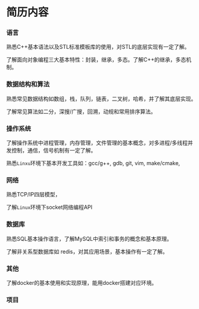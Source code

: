 # 简历内容

### 语言

熟悉C++基本语法以及STL标准模板库的使用，对STL的底层实现有一定了解。

了解面向对象编程三大基本特性：封装，继承，多态。了解C++的继承，多态机制。

### 数据结构和算法

熟悉常见数据结构如数组，栈，队列，链表，二叉树，哈希，并了解其底层实现。

了解常见算法如二分，深搜/广搜，回溯，动规和常用排序算法。

### 操作系统

了解操作系统中进程管理，内存管理，文件管理的基本概念，对多进程/多线程并发控制，通信，信号机制有一定了解。

熟悉`Linxu`环境下基本开发工具如：gcc/g++, gdb,  git,  vim, make/cmake,  

### 网络

熟悉TCP/IP四层模型，

了解`Linux`环境下socket网络编程API

### 数据库

熟悉SQL基本操作语言，了解MySQL中索引和事务的概念和基本原理。

了解非关系型数据库如 redis，对其应用场景，基本操作有一定了解。

### 其他

了解docker的基本使用和实现原理，能用docker搭建对应环境。

### 项目



